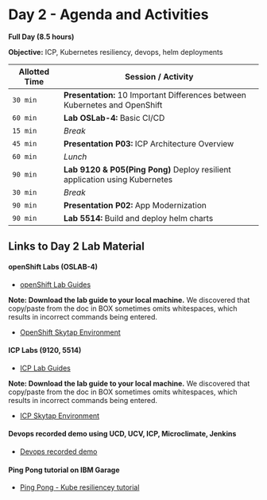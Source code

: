 # Day 2 - Agenda and Activities

**Full Day (8.5 hours)**

**Objective:** ICP, Kubernetes resiliency, devops, helm deployments



Allotted Time | Session / Activity 
-------|-------------------
`30 min` | **Presentation:** 10 Important Differences between Kubernetes and OpenShift
`60 min` | **Lab OSLab-4:** Basic CI/CD
`15 min` | *Break*
`45 min` | **Presentation P03:** ICP Architecture Overview 
`60 min` | *Lunch*
`90 min` | **Lab 9120 & P05(Ping Pong)** Deploy resilient application using Kubernetes
`30 min` | *Break*
`90 min` | **Presentation P02:** App Modernization 
`90 min` | **Lab 5514:** Build and deploy helm charts


## **Links to Day 2 Lab Material**


#### openShift Labs (OSLAB-4)
  
  - [openShift Lab Guides](https://ibm.box.com/v/Openshift-Labs)
  
  **Note: Download the lab guide to your local machine.** We discovered that copy/paste from the doc in BOX sometimes omits whitespaces, which results in incorrect commands being entered. 
  
  
  - [OpenShift Skytap Environment](http://ibm.biz/oslabs-ap1)
  


#### ICP Labs (9120, 5514)
  - [ICP Lab Guides](https://ibm.box.com/v/IBM-Cloud-Private-Labs)
  
  **Note: Download the lab guide to your local machine.** We discovered that copy/paste from the doc in BOX sometimes omits whitespaces, which results in incorrect commands being entered. 
  

  - [ICP Skytap Environment](http://ibm.biz/icplabs-ap1)
  
  
#### Devops recorded demo using UCD, UCV, ICP, Microclimate, Jenkins

 - [Devops recorded demo](https://ibm.box.com/v/pyrk8s-devops-demo)
  

#### Ping Pong tutorial on IBM Garage

 - [Ping Pong - Kube resiliencey tutorial](https://www.ibm.com/cloud/garage/content/course/kubernetes-intermediate/0)
  


